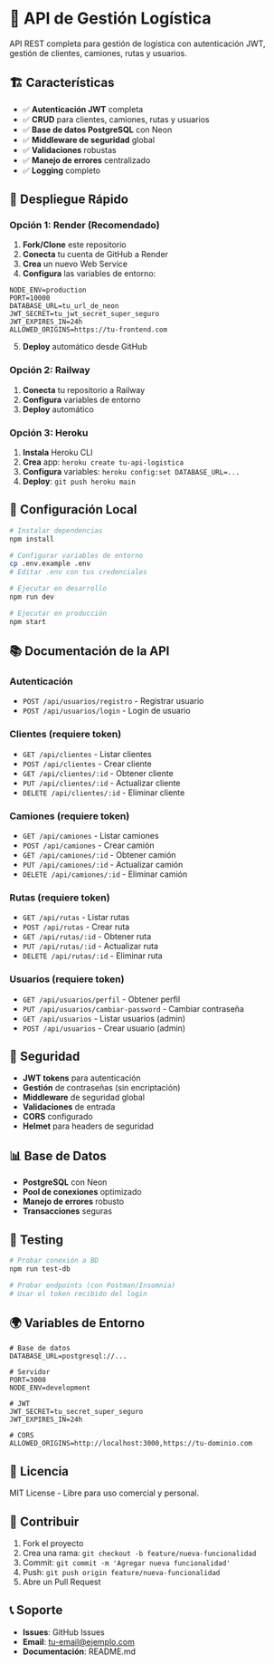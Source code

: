 # 🚀 API de Gestión Logística

API REST completa para gestión de logística con autenticación JWT, gestión de clientes, camiones, rutas y usuarios.

## 🏗️ **Características**

- ✅ **Autenticación JWT** completa
- ✅ **CRUD** para clientes, camiones, rutas y usuarios
- ✅ **Base de datos PostgreSQL** con Neon
- ✅ **Middleware de seguridad** global
- ✅ **Validaciones** robustas
- ✅ **Manejo de errores** centralizado
- ✅ **Logging** completo

## 🚀 **Despliegue Rápido**

### **Opción 1: Render (Recomendado)**

1. **Fork/Clone** este repositorio
2. **Conecta** tu cuenta de GitHub a Render
3. **Crea** un nuevo Web Service
4. **Configura** las variables de entorno:

```env
NODE_ENV=production
PORT=10000
DATABASE_URL=tu_url_de_neon
JWT_SECRET=tu_jwt_secret_super_seguro
JWT_EXPIRES_IN=24h
ALLOWED_ORIGINS=https://tu-frontend.com
```

5. **Deploy** automático desde GitHub

### **Opción 2: Railway**

1. **Conecta** tu repositorio a Railway
2. **Configura** variables de entorno
3. **Deploy** automático

### **Opción 3: Heroku**

1. **Instala** Heroku CLI
2. **Crea** app: `heroku create tu-api-logistica`
3. **Configura** variables: `heroku config:set DATABASE_URL=...`
4. **Deploy**: `git push heroku main`

## 🔧 **Configuración Local**

```bash
# Instalar dependencias
npm install

# Configurar variables de entorno
cp .env.example .env
# Editar .env con tus credenciales

# Ejecutar en desarrollo
npm run dev

# Ejecutar en producción
npm start
```

## 📚 **Documentación de la API**

### **Autenticación**
- `POST /api/usuarios/registro` - Registrar usuario
- `POST /api/usuarios/login` - Login de usuario

### **Clientes** (requiere token)
- `GET /api/clientes` - Listar clientes
- `POST /api/clientes` - Crear cliente
- `GET /api/clientes/:id` - Obtener cliente
- `PUT /api/clientes/:id` - Actualizar cliente
- `DELETE /api/clientes/:id` - Eliminar cliente

### **Camiones** (requiere token)
- `GET /api/camiones` - Listar camiones
- `POST /api/camiones` - Crear camión
- `GET /api/camiones/:id` - Obtener camión
- `PUT /api/camiones/:id` - Actualizar camión
- `DELETE /api/camiones/:id` - Eliminar camión

### **Rutas** (requiere token)
- `GET /api/rutas` - Listar rutas
- `POST /api/rutas` - Crear ruta
- `GET /api/rutas/:id` - Obtener ruta
- `PUT /api/rutas/:id` - Actualizar ruta
- `DELETE /api/rutas/:id` - Eliminar ruta

### **Usuarios** (requiere token)
- `GET /api/usuarios/perfil` - Obtener perfil
- `PUT /api/usuarios/cambiar-password` - Cambiar contraseña
- `GET /api/usuarios` - Listar usuarios (admin)
- `POST /api/usuarios` - Crear usuario (admin)

## 🔐 **Seguridad**

- **JWT tokens** para autenticación
- **Gestión** de contraseñas (sin encriptación)
- **Middleware** de seguridad global
- **Validaciones** de entrada
- **CORS** configurado
- **Helmet** para headers de seguridad

## 📊 **Base de Datos**

- **PostgreSQL** con Neon
- **Pool de conexiones** optimizado
- **Manejo de errores** robusto
- **Transacciones** seguras

## 🧪 **Testing**

```bash
# Probar conexión a BD
npm run test-db

# Probar endpoints (con Postman/Insomnia)
# Usar el token recibido del login
```

## 🌍 **Variables de Entorno**

```env
# Base de datos
DATABASE_URL=postgresql://...

# Servidor
PORT=3000
NODE_ENV=development

# JWT
JWT_SECRET=tu_secret_super_seguro
JWT_EXPIRES_IN=24h

# CORS
ALLOWED_ORIGINS=http://localhost:3000,https://tu-dominio.com
```

## 📝 **Licencia**

MIT License - Libre para uso comercial y personal.

## 🤝 **Contribuir**

1. Fork el proyecto
2. Crea una rama: `git checkout -b feature/nueva-funcionalidad`
3. Commit: `git commit -m 'Agregar nueva funcionalidad'`
4. Push: `git push origin feature/nueva-funcionalidad`
5. Abre un Pull Request

## 📞 **Soporte**

- **Issues**: GitHub Issues
- **Email**: tu-email@ejemplo.com
- **Documentación**: README.md
